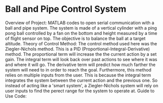 # Ball and Pipe Control System
Overview of Project: MATLAB codes to open serial communication with a ball and pipe system. The system is made of a vertical cylinder with a ping pong ball controlled by a fan on the bottom and height measured by a time of flight sensor on top. The objective is to balance the ball at a target altitude. 
Theory of Control Method: The control method used here was the Ziegler-Nichols method. This is a PID (Proportional-Integral-Derivative) method. The proportional term will increase the the current action by a set gain. The integral term will look back over past actions to see where it was and where it will go. The derivative term will predict how much farther the system will need to in order to reach the goal. Furthermore, this method relies on multiple inputs from the user. This is because the integral term integrates the system between the current action and the previous one. So instead of acting like a 'smart system', a Ziegler-Nichols system will rely on user inputs to find the perect range for the system to operate at.
Guide to Use Code:
